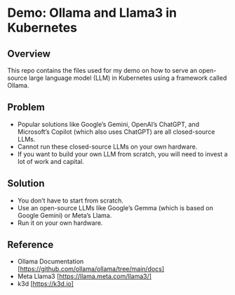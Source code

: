 # Demo: Ollama and Llama3 in Kubernetes

## Overview

This repo contains the files used for my demo on how to serve an open-source large language model (LLM) in Kubernetes using a framework called Ollama.

## Problem

* Popular solutions like Google’s Gemini, OpenAI’s ChatGPT, and Microsoft’s Copilot (which also uses ChatGPT) are all closed-source LLMs.
* Cannot run these closed-source LLMs on your own hardware.
* If you want to build your own LLM from scratch, you will need to invest a lot of work and capital. 

## Solution

* You don’t have to start from scratch.
* Use an open-source LLMs like Google’s Gemma (which is based on Google Gemini) or Meta’s Llama.
* Run it on your own hardware.

## Reference

* Ollama Documentation [https://github.com/ollama/ollama/tree/main/docs]
* Meta Llama3 [https://llama.meta.com/llama3/]
* k3d [https://k3d.io]